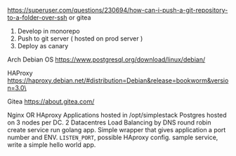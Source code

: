 https://superuser.com/questions/230694/how-can-i-push-a-git-repository-to-a-folder-over-ssh or gitea

1. Develop in monorepo
2. Push to git server ( hosted on prod server )
3. Deploy as canary



Arch
Debian OS
https://www.postgresql.org/download/linux/debian/

HAProxy
https://haproxy.debian.net/#distribution=Debian&release=bookworm&version=3.0\

Gitea
https://about.gitea.com/


Nginx OR HAproxy 
Applications hosted in /opt/simplestack
Postgres hosted on 3 nodes per DC. 
2 Datacentres
Load Balancing by DNS round robin
create service run golang app. Simple wrapper that gives application a port number and ENV. `LISTEN_PORT`, possible HAproxy config.
sample service, write a simple hello world app.
